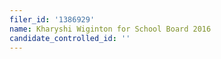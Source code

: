 ```yaml
---
filer_id: '1386929'
name: Kharyshi Wiginton for School Board 2016
candidate_controlled_id: ''
---
```

